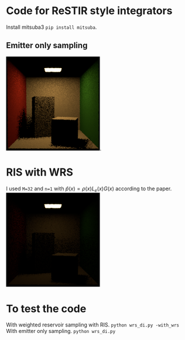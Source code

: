 # Code for ReSTIR style integrators
Install mitsuba3 `pip install mitsuba`. 

## Emitter only sampling
![Result](emitter_di.png). 

# RIS with WRS 
I used `M=32` and `n=1` with $\hat{p}(x) = \rho(x) L_e(x) G(x)$ according to the paper. 
![Result](wrs_emitter_di.png)

# To test the code
With weighted reservoir sampling with RIS. 
`python wrs_di.py -with_wrs`
With emitter only sampling. 
`python wrs_di.py`